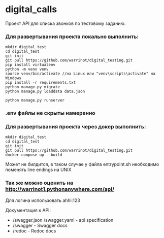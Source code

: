# digital_calls
Проект API для списка звонков по тестовому заданию.

### Для развертывания проекта локально выполнить:
 ```
 mkdir digital_test
 cd digital_test
 git init
 git pull https://github.com/warrinot/digital_testing.git
 pip install virtualenv
 python -m venv venv
 source venv/bin/activate //на Linux или "venv\scripts\activate" на Windows
 pip install -r requirements.txt
 python manage.py migrate
 python manage.py loaddata data.json
 
 python manage.py runserver
 ```
 
 ### .env файлы не скрыты намеренно
 
 ### Для развертывания проекта через докер выполнить:
  ```
 mkdir digital_test
 cd digital_test
 git init
 git pull https://github.com/warrinot/digital_testing.git
 docker-compose up --build
  ```
  Может не билдится, в таком случае у файла entrypoint.sh необходимо поменять line endings на UNIX
 
 
 
 ### Так же можно оценить на http://warrinot1.pythonanywhere.com/api/
 
 Для логина использовать ahhi:123
 
 Документация к API:
 - /swagger.json /swagger.yaml - api specification
 - /swagger - Swagger docs
 - /redoc - Redoc docs
 
